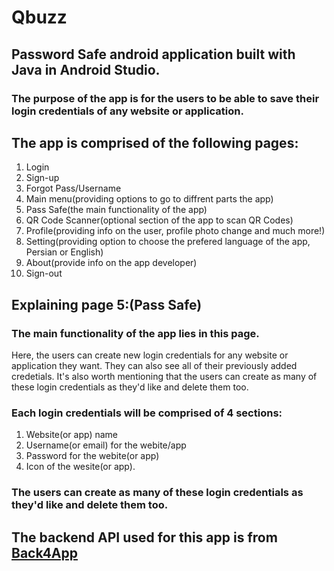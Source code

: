 # Qbuzz
## Password Safe android application built with Java in Android Studio.
### The purpose of the app is for the users to be able to save their login credentials of any website or application.
## The app is comprised of the following pages:
1. Login
2. Sign-up
3. Forgot Pass/Username
4. Main menu(providing options to go to diffrent parts the app)
5. Pass Safe(the main functionality of the app)
6. QR Code Scanner(optional section of the app to scan QR Codes)
7. Profile(providing info on the user, profile photo change and much more!)
8. Setting(providing option to choose the prefered language of the app, Persian or English)
9. About(provide info on the app developer)
10. Sign-out
## Explaining page 5:(Pass Safe)
### The main functionality of the app lies in this page. 

Here, the users can create new login credentials for any website or application they want. They can also see all of their previously added credetials. It's also worth mentioning that the users can create as many of these login credentials as they'd like and delete them too.
### Each login credentials will be comprised of 4 sections: 
1. Website(or app) name 
2. Username(or email) for the webite/app 
3. Password for the webite(or app) 
4. Icon of the wesite(or app).
### The users can create as many of these login credentials as they'd like and delete them too.
## The backend API used for this app is from [Back4App](https://Back4App.com)


